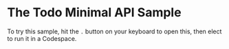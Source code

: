 # The Todo Minimal API Sample

To try this sample, hit the `.` button on your keyboard to open this, then elect to run it in a Codespace.